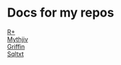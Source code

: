 # Docs for my repos

[R+](https://zachyboy12.github.io/zachyboy12.gitub.io/docs/rplus)  
[Mythjiv](https://zachyboy12.github.io/zachyboy12.gitub.io/docs/mythjiv)  
[Griffin](https://zachyboy12.github.io/zachyboy12.gitub.io/docs/griffin)  
[Sqltxt](https://zachyboy12.github.io/zachyboy12.gitub.io/docs/sqltxt)  
